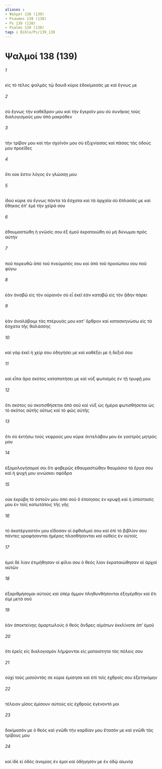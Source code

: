 ```yaml
---
aliases : 
- Ψαλμοί 138 (139)
- Psaumes 139 (138)
- Ps 139 (138)
- Psalms 139 (138)
tags : Bible/Ps/139_138
---
```


# Ψαλμοί 138 (139)

###### 1
εἰς τὸ τέλος ψαλμὸς τῷ δαυιδ κύριε ἐδοκίμασάς με καὶ ἔγνως με
###### 2
σὺ ἔγνως τὴν καθέδραν μου καὶ τὴν ἔγερσίν μου σὺ συνῆκας τοὺς διαλογισμούς μου ἀπὸ μακρόθεν
###### 3
τὴν τρίβον μου καὶ τὴν σχοῖνόν μου σὺ ἐξιχνίασας καὶ πάσας τὰς ὁδούς μου προεῖδες
###### 4
ὅτι οὐκ ἔστιν λόγος ἐν γλώσσῃ μου
###### 5
ἰδού κύριε σὺ ἔγνως πάντα τὰ ἔσχατα καὶ τὰ ἀρχαῖα σὺ ἔπλασάς με καὶ ἔθηκας ἐπ' ἐμὲ τὴν χεῖρά σου
###### 6
ἐθαυμαστώθη ἡ γνῶσίς σου ἐξ ἐμοῦ ἐκραταιώθη οὐ μὴ δύνωμαι πρὸς αὐτήν
###### 7
ποῦ πορευθῶ ἀπὸ τοῦ πνεύματός σου καὶ ἀπὸ τοῦ προσώπου σου ποῦ φύγω
###### 8
ἐὰν ἀναβῶ εἰς τὸν οὐρανόν σὺ εἶ ἐκεῖ ἐὰν καταβῶ εἰς τὸν ᾅδην πάρει
###### 9
ἐὰν ἀναλάβοιμι τὰς πτέρυγάς μου κατ' ὄρθρον καὶ κατασκηνώσω εἰς τὰ ἔσχατα τῆς θαλάσσης
###### 10
καὶ γὰρ ἐκεῖ ἡ χείρ σου ὁδηγήσει με καὶ καθέξει με ἡ δεξιά σου
###### 11
καὶ εἶπα ἄρα σκότος καταπατήσει με καὶ νὺξ φωτισμὸς ἐν τῇ τρυφῇ μου
###### 12
ὅτι σκότος οὐ σκοτισθήσεται ἀπὸ σοῦ καὶ νὺξ ὡς ἡμέρα φωτισθήσεται ὡς τὸ σκότος αὐτῆς οὕτως καὶ τὸ φῶς αὐτῆς
###### 13
ὅτι σὺ ἐκτήσω τοὺς νεφρούς μου κύριε ἀντελάβου μου ἐκ γαστρὸς μητρός μου
###### 14
ἐξομολογήσομαί σοι ὅτι φοβερῶς ἐθαυμαστώθην θαυμάσια τὰ ἔργα σου καὶ ἡ ψυχή μου γινώσκει σφόδρα
###### 15
οὐκ ἐκρύβη τὸ ὀστοῦν μου ἀπὸ σοῦ ὃ ἐποίησας ἐν κρυφῇ καὶ ἡ ὑπόστασίς μου ἐν τοῖς κατωτάτοις τῆς γῆς
###### 16
τὸ ἀκατέργαστόν μου εἴδοσαν οἱ ὀφθαλμοί σου καὶ ἐπὶ τὸ βιβλίον σου πάντες γραφήσονται ἡμέρας πλασθήσονται καὶ οὐθεὶς ἐν αὐτοῖς
###### 17
ἐμοὶ δὲ λίαν ἐτιμήθησαν οἱ φίλοι σου ὁ θεός λίαν ἐκραταιώθησαν αἱ ἀρχαὶ αὐτῶν
###### 18
ἐξαριθμήσομαι αὐτούς καὶ ὑπὲρ ἄμμον πληθυνθήσονται ἐξηγέρθην καὶ ἔτι εἰμὶ μετὰ σοῦ
###### 19
ἐὰν ἀποκτείνῃς ἁμαρτωλούς ὁ θεός ἄνδρες αἱμάτων ἐκκλίνατε ἀπ' ἐμοῦ
###### 20
ὅτι ἐρεῖς εἰς διαλογισμόν λήμψονται εἰς ματαιότητα τὰς πόλεις σου
###### 21
οὐχὶ τοὺς μισοῦντάς σε κύριε ἐμίσησα καὶ ἐπὶ τοῖς ἐχθροῖς σου ἐξετηκόμην
###### 22
τέλειον μῖσος ἐμίσουν αὐτούς εἰς ἐχθροὺς ἐγένοντό μοι
###### 23
δοκίμασόν με ὁ θεός καὶ γνῶθι τὴν καρδίαν μου ἔτασόν με καὶ γνῶθι τὰς τρίβους μου
###### 24
καὶ ἰδὲ εἰ ὁδὸς ἀνομίας ἐν ἐμοί καὶ ὁδήγησόν με ἐν ὁδῷ αἰωνίᾳ
